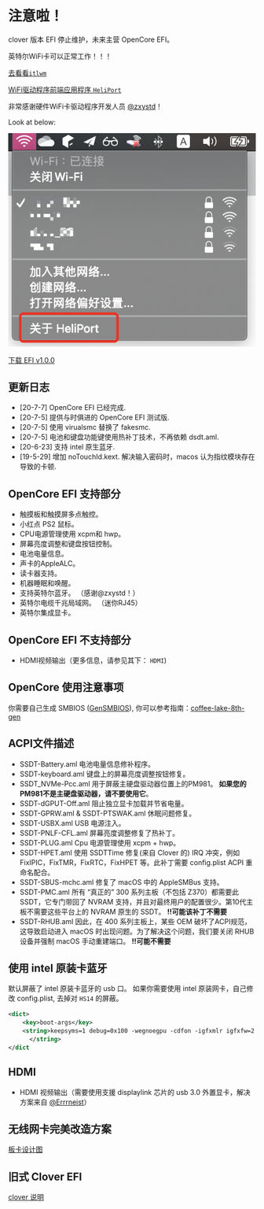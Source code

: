 # 注意啦！

clover 版本 EFI 停止维护，未来主营 OpenCore EFI。

英特尔WiFi卡可以正常工作！！！

[去看看`itlwm`](https://github.com/OpenIntelWireless/itlwm)

[WiFi驱动程序前端应用程序 `HeliPort`](https://github.com/OpenIntelWireless/HeliPort)

非常感谢硬件WiFi卡驱动程序开发人员 [@zxystd](https://github.com/zxystd)！

Look at below:

![](./screenshot/HeliPort.png)

[下载 EFI v1.0.0](https://github.com/zysuper/Thinkpad-X1-extreme-EFI/raw/master/Release/Thinkpad-X1E-GEN1-OpenCore-v1.0.0.7z)

## 更新日志

- [20-7-7] OpenCore EFI 已经完成.
- [20-7-5] 提供与时俱进的 OpenCore EFI 测试版.
- [20-7-5] 使用 virualsmc 替换了 fakesmc.
- [20-7-5] 电池和键盘功能键使用热补丁技术，不再依赖 dsdt.aml.
- [20-6-23] 支持 intel 原生蓝牙.
- [19-5-29] 增加 noTouchId.kext. 解决输入密码时，macos 认为指纹模块存在导致的卡顿.

## OpenCore EFI 支持部分

- 触摸板和触摸屏多点触控。
- 小红点 PS2 鼠标。
- CPU电源管理使用 xcpm和 hwp。
- 屏幕亮度调整和键盘按钮控制。
- 电池电量信息。
- 声卡的AppleALC。
- 读卡器支持。
- 机器睡眠和唤醒。
- 支持英特尔蓝牙。 （感谢@zxystd！）
- 英特尔电缆千兆局域网。 （迷你RJ45）
- 英特尔集成显卡。

## OpenCore EFI 不支持部分

- HDMI视频输出（更多信息，请参见其下： `HDMI`)

## OpenCore 使用注意事项

你需要自己生成 SMBIOS ([GenSMBIOS](https://github.com/corpnewt/GenSMBIOS)),
你可以参考指南：[coffee-lake-8th-gen](https://khronokernel.github.io/Opencore-Vanilla-Laptop-Guide/config.plist/coffee-lake-8th-gen.html#Platforminfo)

## ACPI文件描述

- SSDT-Battery.aml 电池电量信息修补程序。
- SSDT-keyboard.aml 键盘上的屏幕亮度调整按钮修复。
- SSDT_NVMe-Pcc.aml 用于屏蔽主硬盘驱动器位置上的PM981。 **如果您的PM981不是主硬盘驱动器，请不要使用它**。
- SSDT-dGPUT-Off.aml 阻止独立显卡加载并节省电量。
- SSDT-GPRW.aml & SSDT-PTSWAK.aml 休眠问题修复。
- SSDT-USBX.aml USB 电源注入。
- SSDT-PNLF-CFL.aml 屏幕亮度调整修复了热补丁。
- SSDT-PLUG.aml Cpu 电源管理使用 xcpm + hwp。
- SSDT-HPET.aml 使用 SSDTTime 修复(来自 Clover 的) IRQ 冲突，例如 FixIPIC，FixTMR，FixRTC，FixHPET 等。此补丁需要 config.plist ACPI 重命名配合。
- SSDT-SBUS-mchc.aml 修复了 macOS 中的 AppleSMBus 支持。
- SSDT-PMC.aml 所有 “真正的” 300 系列主板（不包括 Z370）都需要此 SSDT，它专门带回了 NVRAM 支持，并且对最终用户的配置很少。第10代主板不需要这些平台上的 NVRAM 原生的 SSDT。 **!!可能该补丁不需要**
- SSDT-RHUB.aml 因此，在 400 系列主板上，某些 OEM 破坏了ACPI规范，这导致启动进入 macOS 时出现问题。为了解决这个问题，我们要关闭 RHUB 设备并强制 macOS 手动重建端口。 **!!可能不需要**

## 使用 intel 原装卡蓝牙

默认屏蔽了 intel 原装卡蓝牙的 usb 口。 如果你需要使用 intel 原装网卡，自己修改 config.plist, 去掉对 `HS14` 的屏蔽。

```xml
<dict>
	<key>boot-args</key>
	<string>keepsyms=1 debug=0x100 -wegnoegpu -cdfon -igfxmlr igfxfw=2 uia_exclude=HS05,HS06,USR1,USR2
      </string>
</dict
```

## HDMI

- HDMI 视频输出（需要使用支援 displaylink 芯片的 usb 3.0 外置显卡，解决方案来自 [@Errrneist](https://github.com/Errrneist/Hackintosh-Thinkpad-X1-Extreme)）

## 无线网卡完美改造方案

[板卡设计图](https://github.com/zysuper/Thinkpad-X1-extreme-EFI/blob/master/doc/Wi-Fi%20bluethooth-zh.md)

## 旧式 Clover EFI

[clover 说明](./clover-zh.md)

